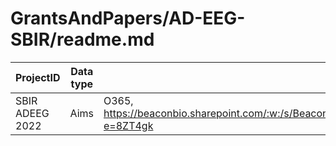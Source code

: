 # GrantsAndPapers/AD-EEG-SBIR/readme.md


|ProjectID   |Data type   |Storage location     |
|-----------|------------|---------------------|
|SBIR ADEEG 2022|Aims|O365, https://beaconbio.sharepoint.com/:w:/s/BeaconJunkDrawer/ETe3q6psZjVAgkBeF_I8rSMBZ3LOBlth_Ujv2J45wHdIFw?e=8ZT4gk|
